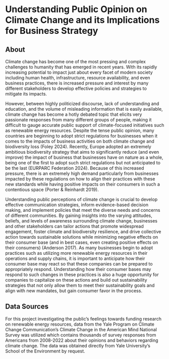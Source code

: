 # Understanding Public Opinion on Climate Change and its Implications for Business Strategy

## About

Climate change has become one of the most pressing and complex challenges to humanity that has emerged in recent years. With its rapidly increasing potential to impact just about every facet of modern society including human health, infrastructure, resource availability, and even business practices, there is increased pressure and interest by many different stakeholders to develop effective policies and strategies to mitigate its impacts. 

However, between highly politicized discourse, lack of understanding and education, and the volume of misleading information that is easily available, climate change has become a hotly debated topic that elicits very passionate responses from many different groups of people, making it difficult to gauge accurate public support of climate-focused initiatives such as renewable energy resources. Despite the tense public opinion, many countries are beginning to adopt strict regulations for businesses when it comes to the impacts of business activities on both climate change and biodiversity loss (Foley 2024). Recently, Europe adopted an extremely ambitious biodiversity strategy that aims to significantly reduce (and even improve) the impact of business that businesses have on nature as a whole, being one of the first to adopt such strict regulations but not anticipated to be the last (EURPARC Federation 2024). Because of this increased pressure, there is an extremely high demand particularly from businesses impacted by these regulations on how to align their practices with these new standards while having positive impacts on their consumers in such a contentious space (Porter & Reinhardt 2019). 

Understanding public perceptions of climate change is crucial to develop effective communication strategies, inform evidence-based decision making, and implement policies that meet the diverse needs and concerns of different communities. By gaining insights into the varying attitudes, beliefs, and levels of awareness surrounding climate change, businesses and other stakeholders can tailor actions that promote widespread engagement, foster climate and biodiversity resilience, and drive collective action towards sustainable solutions while minimizing negative effects on their consumer base (and in best cases, even creating positive effects on their consumers) (Anderson 2017). As many businesses begin to adopt practices such as utilizing more renewable energy resources in their operations and supply chains, it is important to anticipate how their consumer base may react so that these companies can be prepared to appropriately respond. Understanding how their consumer bases may respond to such changes in these practices is also a huge opportunity for companies to capitalize on these actions and build out sustainability strategies that not only allow them to meet their sustainability goals and align with new mandates, but gain consumer favor in the process.

## Data Sources
For this project investigating the public’s feelings towards funding research on renewable energy resources, data from the Yale Program on Climate Change Communication’s Climate Change in the American Mind National Survey was utilized which contains thousands of survey responses from Americans from 2008-2022 about their opinions and behaviors regarding climate change. The data was obtained directly from Yale University’s School of the Environment by request.
